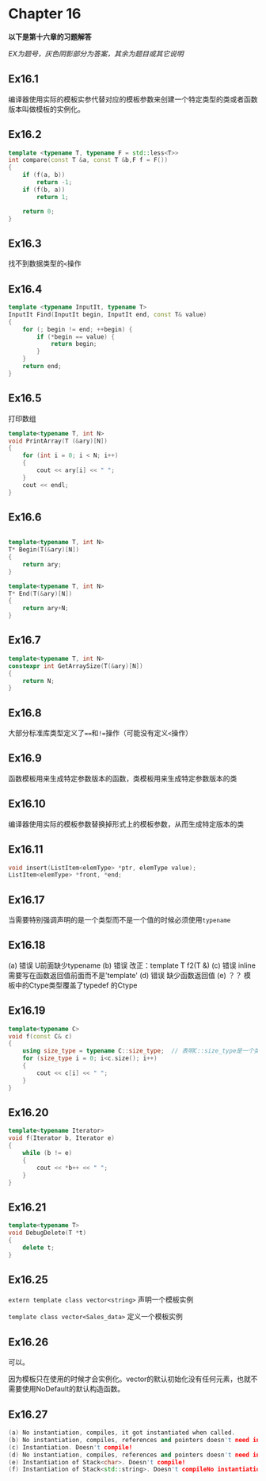 
# Chapter 16
**以下是第十六章的习题解答**

*EX为题号，灰色阴影部分为答案，其余为题目或其它说明*

## Ex16.1
编译器使用实际的模板实参代替对应的模板参数来创建一个特定类型的类或者函数版本叫做模板的实例化。

## Ex16.2
```C++
template <typename T, typename F = std::less<T>>
int compare(const T &a, const T &b,F f = F())
{
	if (f(a, b))
		return -1;
	if (f(b, a))
		return 1;

	return 0;
}
```

## Ex16.3
找不到数据类型的`<`操作

## Ex16.4
```C++
template <typename InputIt, typename T>
InputIt Find(InputIt begin, InputIt end, const T& value)
{
    for (; begin != end; ++begin) {
        if (*begin == value) {
            return begin;
        }
    }
    return end;
}
```

## Ex16.5
打印数组
```C++
template<typename T, int N>
void PrintArray(T (&ary)[N])
{
	for (int i = 0; i < N; i++)
	{
		cout << ary[i] << " ";
	}
	cout << endl;
}
```

## Ex16.6
```C++

template<typename T, int N>
T* Begin(T(&ary)[N])
{
	return ary;
}

template<typename T, int N>
T* End(T(&ary)[N])
{
	return ary+N;
}
```

## Ex16.7
```C++
template<typename T, int N>
constexpr int GetArraySize(T(&ary)[N])
{
	return N;
}
```

## Ex16.8
大部分标准库类型定义了`==`和`!=`操作（可能没有定义`<`操作）

## Ex16.9
函数模板用来生成特定参数版本的函数，类模板用来生成特定参数版本的类

## Ex16.10
编译器使用实际的模板参数替换掉形式上的模板参数，从而生成特定版本的类

## Ex16.11
```C++
void insert(ListItem<elemType> *ptr, elemType value);
ListItem<elemType> *front, *end;
```

## Ex16.17
当需要特别强调声明的是一个类型而不是一个值的时候必须使用`typename`

## Ex16.18
(a) 错误 U前面缺少typename
(b) 错误 改正：template<typename T> T f2(T &)
(c) 错误 inline 需要写在函数返回值前面而不是'template'
(d) 错误 缺少函数返回值
(e) ？？ 模板中的Ctype类型覆盖了typedef 的Ctype
	
## Ex16.19
```C++
template<typename C>
void f(const C& c)
{
	using size_type = typename C::size_type;  // 表明C::size_type是一个类型而不是一个值
	for (size_type i = 0; i<c.size(); i++)
	{
		cout << c[i] << " ";
	}
}
```

## Ex16.20
```C++
template<typename Iterator>
void f(Iterator b, Iterator e)
{
	while (b != e)
	{
		cout << *b++ << " ";
	}
}
```

## Ex16.21
```C++
template<typename T>
void DebugDelete(T *t)
{
	delete t;
}
```

## Ex16.25
`extern template class vector<string>` 声明一个模板实例

`template class vector<Sales_data>` 定义一个模板实例

## Ex16.26
可以。

因为模板只在使用的时候才会实例化。vector的默认初始化没有任何元素，也就不需要使用NoDefault的默认构造函数。

## Ex16.27
```C++
(a) No instantiation, compiles, it got instantiated when called.
(b) No instantiation, compiles, references and pointers doesn't need instantiation
(c) Instantiation. Doesn't compile!
(d) No instantiation, compiles, references and pointers doesn't need instantiation
(e) Instantiation of Stack<char>. Doesn't compile!
(f) Instantiation of Stack<std::string>. Doesn't compileNo instantiation, compiles, references and pointers doesn't need instantiation!
```
